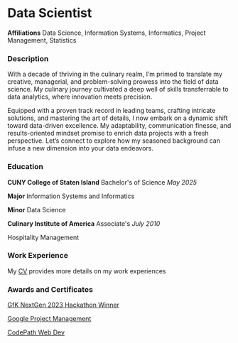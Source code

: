 # Data Scientist

**Affiliations** Data Science, Information Systems, Informatics, Project Management, Statistics

### Description

With a decade of thriving in the culinary realm, I’m primed to translate my creative, managerial, and problem-solving prowess into the field of data science. My culinary journey cultivated a deep well of skills transferrable to data analytics, where innovation meets precision.

Equipped with a proven track record in leading teams, crafting intricate solutions, and mastering the art of details, I now embark on a dynamic shift toward data-driven excellence. My adaptability, communication finesse, and results-oriented mindset promise to enrich data projects with a fresh perspective. Let’s connect to explore how my seasoned background can infuse a new dimension into your data endeavors.

### Education

**CUNY College of Staten Island** Bachelor's of Science _May 2025_
  
  **Major** Information Systems and Informatics
  
  **Minor** Data Science

**Culinary Institute of America** Associate's _July 2010_
  
  Hospitality Management

### Work Experience

My [CV](https://docs.google.com/document/d/1qMqySHzn_pH6aeEWShVqNdmYOuRXO-B9xEjhjf03kLU/edit) provides more details on my work experiences 

### Awards and Certificates

[GfK NextGen 2023 Hackathon Winner](https://www.gfk.com/press/hackathon-data-science-winners)

[Google Project Management](https://coursera.org/share/489bf4be42e622b827a8a457ab5d3fa8)

[CodePath Web Dev](https://drive.google.com/file/d/1Pg9mdqkUPf5y3OLvfVFNolzQNIrKvV_8/view)
